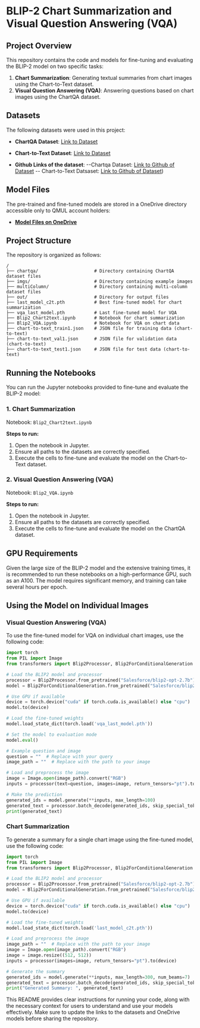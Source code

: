 

# BLIP-2 Chart Summarization and Visual Question Answering (VQA)

## Project Overview

This repository contains the code and models for fine-tuning and evaluating the BLIP-2 model on two specific tasks:
1. **Chart Summarization**: Generating textual summaries from chart images using the Chart-to-Text dataset.
2. **Visual Question Answering (VQA)**: Answering questions based on chart images using the ChartQA dataset.

## Datasets

The following datasets were used in this project:

- **ChartQA Dataset**: [Link to Dataset](https://drive.google.com/drive/folders/1i-H5H8kokxXtNxRfwF4Pu0XTR28Ktb8W?usp=sharing)
- **Chart-to-Text Dataset**: [Link to Dataset](https://drive.google.com/drive/folders/1Sdy-n_IzxCWpFDK0nQGk8rWlEOimgh6w?usp=sharing)

- **Github Links of the dataset**:
  --Chartqa Dataset: [Link to Github of Dataset](https://github.com/vis-nlp/ChartQA)
  -- Chart-to-Text Datsaset: [Link to Github of Dataset](https://github.com/vis-nlp/Chart-to-text))


## Model Files

The pre-trained and fine-tuned models are stored in a OneDrive directory accessible only to QMUL account holders:

- **[Model Files on OneDrive](https://qmulprod-my.sharepoint.com/:f:/g/personal/ec23817_qmul_ac_uk/EoLMWGYgfq5DrCVVCxSwoycBK_MkRwiu7BMd4YPaj4SHmQ?e=dWGWi9)**

## Project Structure

The repository is organized as follows:

```plaintext
/
├── chartqa/                     # Directory containing ChartQA dataset files
├── imgs/                        # Directory containing example images
├── multiColumn/                 # Directory containing multi-column dataset files
├── out/                         # Directory for output files
├── last_model_c2t.pth           # Best fine-tuned model for chart summarization
├── vqa_last_model.pth           # Last fine-tuned model for VQA
├── Blip2_Chart2text.ipynb       # Notebook for chart summarization
├── Blip2_VQA.ipynb              # Notebook for VQA on chart data
├── chart-to-text_train1.json    # JSON file for training data (chart-to-text)
├── chart-to-text_val1.json      # JSON file for validation data (chart-to-text)
├── chart-to-text_test1.json     # JSON file for test data (chart-to-text)

```

## Running the Notebooks

You can run the Jupyter notebooks provided to fine-tune and evaluate the BLIP-2 model:

### 1. Chart Summarization

Notebook: `Blip2_Chart2text.ipynb`

**Steps to run:**
1. Open the notebook in Jupyter.
2. Ensure all paths to the datasets are correctly specified.
3. Execute the cells to fine-tune and evaluate the model on the Chart-to-Text dataset.

### 2. Visual Question Answering (VQA)

Notebook: `Blip2_VQA.ipynb`

**Steps to run:**
1. Open the notebook in Jupyter.
2. Ensure all paths to the datasets are correctly specified.
3. Execute the cells to fine-tune and evaluate the model on the ChartQA dataset.

## GPU Requirements

Given the large size of the BLIP-2 model and the extensive training times, it is recommended to run these notebooks on a high-performance GPU, such as an A100. The model requires significant memory, and training can take several hours per epoch.

## Using the Model on Individual Images

### Visual Question Answering (VQA)

To use the fine-tuned model for VQA on individual chart images, use the following code:

```python
import torch
from PIL import Image
from transformers import Blip2Processor, Blip2ForConditionalGeneration

# Load the BLIP2 model and processor
processor = Blip2Processor.from_pretrained("Salesforce/blip2-opt-2.7b")
model = Blip2ForConditionalGeneration.from_pretrained("Salesforce/blip2-opt-2.7b")

# Use GPU if available
device = torch.device("cuda" if torch.cuda.is_available() else "cpu")
model.to(device)

# Load the fine-tuned weights
model.load_state_dict(torch.load('vqa_last_model.pth'))

# Set the model to evaluation mode
model.eval()

# Example question and image
question = ""  # Replace with your query
image_path = ""  # Replace with the path to your image

# Load and preprocess the image
image = Image.open(image_path).convert("RGB")
inputs = processor(text=question, images=image, return_tensors="pt").to(device)

# Make the prediction
generated_ids = model.generate(**inputs, max_length=100)
generated_text = processor.batch_decode(generated_ids, skip_special_tokens=True)[0].strip()
print(generated_text)
```

### Chart Summarization

To generate a summary for a single chart image using the fine-tuned model, use the following code:

```python
import torch
from PIL import Image
from transformers import Blip2Processor, Blip2ForConditionalGeneration

# Load the BLIP2 model and processor
processor = Blip2Processor.from_pretrained("Salesforce/blip2-opt-2.7b")
model = Blip2ForConditionalGeneration.from_pretrained("Salesforce/blip2-opt-2.7b")

# Use GPU if available
device = torch.device("cuda" if torch.cuda.is_available() else "cpu")
model.to(device)

# Load the fine-tuned weights
model.load_state_dict(torch.load('last_model_c2t.pth'))

# Load and preprocess the image
image_path = ""  # Replace with the path to your image
image = Image.open(image_path).convert("RGB")
image = image.resize((512, 512))
inputs = processor(images=image, return_tensors="pt").to(device)

# Generate the summary
generated_ids = model.generate(**inputs, max_length=300, num_beams=7)
generated_text = processor.batch_decode(generated_ids, skip_special_tokens=True)[0].strip()
print("Generated Summary: ", generated_text)
```


This README provides clear instructions for running your code, along with the necessary context for users to understand and use your models effectively. Make sure to update the links to the datasets and OneDrive models before sharing the repository.
